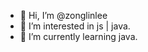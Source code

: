 - 👋 Hi, I’m @zonglinlee
- 👀 I’m interested in js | java.
- 🌱 I’m currently learning java.

<!---
zonglinlee/zonglinlee is a ✨ special ✨ repository because its `README.md` (this file) appears on your GitHub profile.
You can click the Preview link to take a look at your changes.
--->
